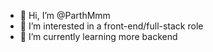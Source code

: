 - 👋 Hi, I’m @ParthMmm
- 👀 I’m interested in a front-end/full-stack role
- 🌱 I’m currently learning more backend


<!---
ParthMmm/ParthMmm is a ✨ special ✨ repository because its `README.md` (this file) appears on your GitHub profile.
You can click the Preview link to take a look at your changes.
--->
